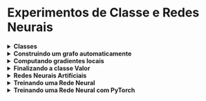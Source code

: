 # Experimentos de Classe e Redes Neurais 

<details><summary><b> Classes </b></summary>
<p></p>
<p align="justify"> Classes são estruturas que define objetos e atributos, nelas determinar o comportamento e como essas variaveis se relacionam. Uma classe permite o agrupamento dados e funcionalidades em um único pacote, facilitando a reutilização de código e a organização de um programa. </p>
    </details>
    
<details><summary><b> Construindo um grafo automaticamente</b></summary>
<p> Neste notebook, nós vamos criar uma classe que gera automaticamente o nosso grafo computacional. O grafo computacional é o grafo que representa todas as operações matemáticas que ocorreram ao se computar um certo valor. O grafo computacional é um passo necessário pois será baseado nele que iremos computar os gradientes locais necessários para realizar o backpropagation.<p/>
    <p align="justify">  </p>
    </details>

<details><b><summary> Computando gradientes locais </b></summary>
<p> Neste notebook nós vamos atualizar a classe Valor para que ela seja capaz de computar o gradiente local de cada vértice numérico do grafo computacional. Esse cálculo será feito “de trás para frente”, iniciando pelo vértice folha e retornando até os vértices raiz. O nome desse processo é backpropagation e é o coração do processo de treinar uma rede neural artificial.<p/>
<p align="justify"> </p>
</details>

<details><summary><b> Finalizando a classe Valor </b></summary>
<p> O objetivo é fazer com que a classe Valor seja capaz de realizar algumas operações necessárias para que seja usada na nossa rede neural artificial.<p/>
<p align="justify">
</p>
</details>

<details><summary><b> Redes Neurais Artifíciais </b></summary>
<p> Nossa classe Valor já faz tudo que precisamos para usarmos ela como suporte para construirmos uma rede neural. Neste notebook iremos construir uma rede neural por partes, primeiramente criando um neurônio artificial, depois uma camada de neurônios e, por fim, uma rede neural multicamadas.<p/>
<p align="justify">
</p>
</details>

<details><summary><b> Treinando uma Rede Neural </b></summary>
<p>Depois de uma longa jornada, finalmente chegamos ao season finale da nossa saga para construir uma rede neural artificial em Python puro. Agora que já conseguimos criar uma rede neural, o próximo passo é treinar essa rede.<p/>
<p align="justify"> </p>
</details>

<details><summary><b> Treinando uma Rede Neural com PyTorch </b></summary>
<p>Aqui veremos como podemos construir e treinar uma rede neural usando pytorch, um módulo especializado em redes neurais artificiais.<p/>
<p align="justify"
</p>
</details>
